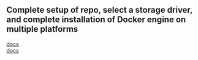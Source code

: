 ## Complete setup of repo, select a storage driver, and complete installation of Docker engine on multiple platforms

[docs](https://docs.docker.com/machine/reference/create/)   
[docs](https://docs.docker.com/install/#server)
